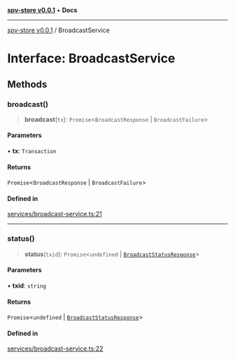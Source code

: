 [**spv-store v0.0.1**](../README.md) • **Docs**

***

[spv-store v0.0.1](../globals.md) / BroadcastService

# Interface: BroadcastService

## Methods

### broadcast()

> **broadcast**(`tx`): `Promise`\<`BroadcastResponse` \| `BroadcastFailure`\>

#### Parameters

• **tx**: `Transaction`

#### Returns

`Promise`\<`BroadcastResponse` \| `BroadcastFailure`\>

#### Defined in

[services/broadcast-service.ts:21](https://github.com/shruggr/ts-casemod-spv/blob/dc142b85a7bc32ae7c572ff1fa62fa3ec80b91ea/src/services/broadcast-service.ts#L21)

***

### status()

> **status**(`txid`): `Promise`\<`undefined` \| [`BroadcastStatusResponse`](BroadcastStatusResponse.md)\>

#### Parameters

• **txid**: `string`

#### Returns

`Promise`\<`undefined` \| [`BroadcastStatusResponse`](BroadcastStatusResponse.md)\>

#### Defined in

[services/broadcast-service.ts:22](https://github.com/shruggr/ts-casemod-spv/blob/dc142b85a7bc32ae7c572ff1fa62fa3ec80b91ea/src/services/broadcast-service.ts#L22)
